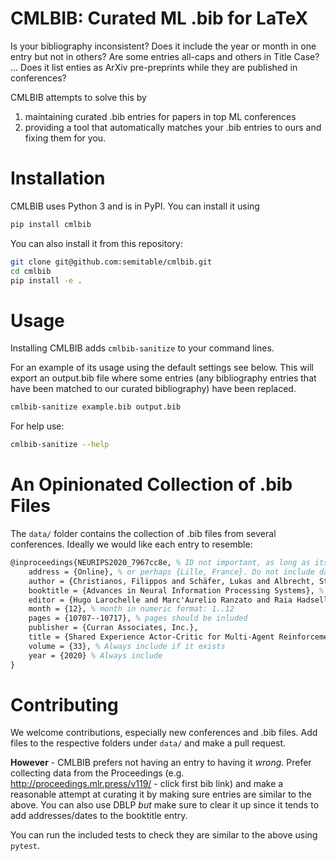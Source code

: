 # CMLBIB: Curated ML .bib for LaTeX

Is your bibliography inconsistent? Does it include the year or month in one entry but not in others? Are some entries all-caps and others in Title Case? ... Does it list enties as ArXiv pre-preprints while they are published in conferences?

CMLBIB attempts to solve this by 
1. maintaining curated .bib entries for papers in top ML conferences 
2. providing a tool that automatically matches your .bib entries to ours and fixing them for you.

# Installation

CMLBIB uses Python 3 and is in PyPI. You can install it using
```sh
pip install cmlbib
```

You can also install it from this repository:
```sh
git clone git@github.com:semitable/cmlbib.git
cd cmlbib
pip install -e .
```

# Usage
Installing CMLBIB adds `cmlbib-sanitize` to your command lines.

For an example of its usage using the default settings see below. This will export an output.bib file where some entries (any bibliography entries that have been matched to our curated bibliography) have been replaced.
```sh
cmlbib-sanitize example.bib output.bib
```

For help use:
```sh
cmlbib-sanitize --help
```

# An Opinionated Collection of .bib Files
The `data/` folder contains the collection of .bib files from several conferences.
Ideally we would like each entry to resemble:
```tex
@inproceedings{NEURIPS2020_7967cc8e, % ID not important, as long as its unique.
    address = {Online}, % or perhaps {Lille, France}. Do not include dates or anything else.
    author = {Christianos, Filippos and Schäfer, Lukas and Albrecht, Stefano}, % Note unicode encoding
    booktitle = {Advances in Neural Information Processing Systems}, % If in original conference name, "Proceedings of.." should be included. Do not include dates/locations or abbraviations here.
    editor = {Hugo Larochelle and Marc'Aurelio Ranzato and Raia Hadsell and Maria-Florina Balcan and Hsuan-Tien Lin},
    month = {12}, % month in numeric format: 1..12
    pages = {10707--10717}, % pages should be inluded
    publisher = {Curran Associates, Inc.},
    title = {Shared Experience Actor-Critic for Multi-Agent Reinforcement Learning}, % note Title Case
    volume = {33}, % Always include if it exists
    year = {2020} % Always include
}
```

# Contributing
We welcome contributions, especially new conferences and .bib files. Add files to the respective folders under `data/` and make a pull request.

**However** - CMLBIB prefers not having an entry to having it *wrong*. Prefer collecting data from the Proceedings (e.g. http://proceedings.mlr.press/v119/ - click first bib link) and make a reasonable attempt at curating it by making sure entries are similar to the above. You can also use DBLP *but* make sure to clear it up since it tends to add addresses/dates to the booktitle entry.

You can run the included tests to check they are similar to the above using `pytest`.


